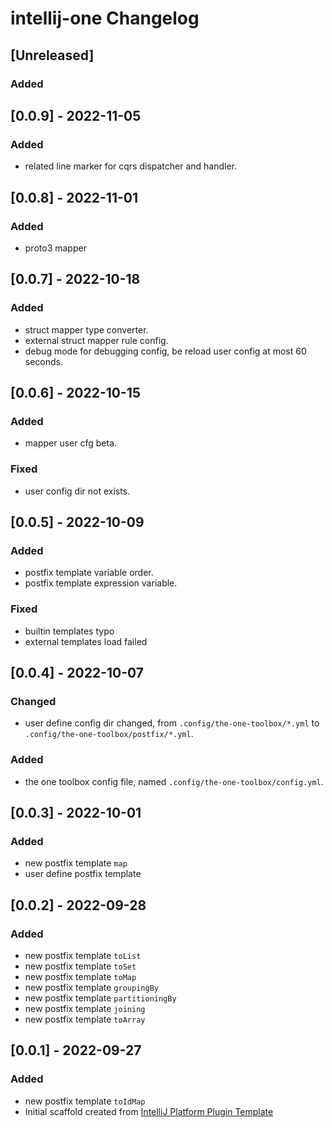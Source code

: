 <!-- Keep a Changelog guide -> https://keepachangelog.com -->

# intellij-one Changelog

## [Unreleased]

### Added

## [0.0.9] - 2022-11-05

### Added

- related line marker for cqrs dispatcher and handler.
 
## [0.0.8] - 2022-11-01

### Added
 
- proto3 mapper

## [0.0.7] - 2022-10-18

### Added

- struct mapper type converter.
- external struct mapper rule config.
- debug mode for debugging config, be reload user config at most 60 seconds.

## [0.0.6] - 2022-10-15

### Added
 
- mapper user cfg beta.

### Fixed

- user config dir not exists.

## [0.0.5] - 2022-10-09

### Added

- postfix template variable order.
- postfix template expression variable.

### Fixed

- builtin templates typo
- external templates load failed

## [0.0.4] - 2022-10-07

### Changed

- user define config dir changed, from `.config/the-one-toolbox/*.yml` to `.config/the-one-toolbox/postfix/*.yml`.

### Added

- the one toolbox config file, named `.config/the-one-toolbox/config.yml`.

## [0.0.3] - 2022-10-01

### Added

- new postfix template `map`
- user define postfix template

## [0.0.2] - 2022-09-28

### Added

- new postfix template `toList`
- new postfix template `toSet`
- new postfix template `toMap`
- new postfix template `groupingBy`
- new postfix template `partitioningBy`
- new postfix template `joining`
- new postfix template `toArray`

## [0.0.1] - 2022-09-27

### Added

- new postfix template `toIdMap`
- Initial scaffold created
  from [IntelliJ Platform Plugin Template](https://github.com/JetBrains/intellij-platform-plugin-template)
